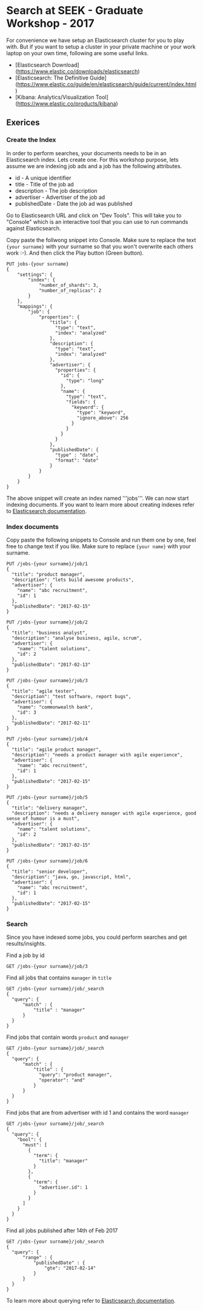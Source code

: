 # Search at SEEK - Graduate Workshop - 2017

For convenience we have setup an Elasticsearch cluster for you to play with. But if you want to setup a cluster in your private machine or your work laptop on your own time, following are some useful links.

* [Elasticsearch Download] (https://www.elastic.co/downloads/elasticsearch)
* [Elasticsearch: The Definitive Guide] (https://www.elastic.co/guide/en/elasticsearch/guide/current/index.html)
* [Kibana: Analytics/Visualization Tool] (https://www.elastic.co/products/kibana)

## Exerices

### Create the Index

In order to perform searches, your documents needs to be in an Elasticsearch index. Lets create one. For this workshop purpose, lets assume we are indexing job ads and a job has the following attributes.

* id - A unique identifier
* title - Title of the job ad
* description - The job description
* advertiser - Advertiser of the job ad
* publishedDate - Date the job ad was published

Go to Elasticsearch URL and click on "Dev Tools". This will take you to "Console" which is an interactive tool that you can use to run commands against Elasticsearch. 

Copy paste the follwong snippet into Console. Make sure to replace the text ```{your surname}``` with your surname so that you won't overwrite each others work :-).  And then click the Play button (Green button).

```
PUT jobs-{your surname}
{
    "settings": {
        "index": {
            "number_of_shards": 3, 
            "number_of_replicas": 2 
        }
    },
    "mappings": {
        "job": {
            "properties": {
                "title": {
                  "type": "text",
                  "index": "analyzed"
                },
                "description": {
                  "type": "text",
                  "index": "analyzed"
                },
                "advertiser": {
                  "properties": {
                    "id": {
                      "type": "long"
                    },
                    "name": {
                      "type": "text",
                      "fields": {
                        "keyword": {
                          "type": "keyword",
                          "ignore_above": 256
                        }
                      }
                    }
                  }
                },
                "publishedDate": {
                  "type" : "date",
                  "format": "date"
                }
            }
        }
    }
}
```

The above snippet will create an index named '''jobs'''. We can now start indexing documents. If you want to learn more about creating indexes refer to [Elasticsearch documentation](https://www.elastic.co/guide/en/elasticsearch/reference/current/indices-create-index.html).

### Index documents

Copy paste the following snippets to Console and run them one by one, feel free to change text if you like. Make sure to replace ```{your name}``` with your surname.

```
PUT /jobs-{your surname}/job/1
{
  "title": "product manager",
  "description": "lets build awesome products",
  "advertiser": {
    "name": "abc recruitment",
    "id": 1
  },
  "publishedDate": "2017-02-15"
}
```

```
PUT /jobs-{your surname}/job/2
{
  "title": "business analyst",
  "description": "analyse business, agile, scrum",
  "advertiser": {
    "name": "talent solutions",
    "id": 2
  },
  "publishedDate": "2017-02-13"
}
```

```
PUT /jobs-{your surname}/job/3
{
  "title": "agile tester",
  "description": "test software, report bugs",
  "advertiser": {
    "name": "commonwealth bank",
    "id": 3
  },
  "publishedDate": "2017-02-11"
}
```

```
PUT /jobs-{your surname}/job/4
{
  "title": "agile product manager",
  "description": "needs a product manager with agile experience",
  "advertiser": {
    "name": "abc recruitment",
    "id": 1
  },
  "publishedDate": "2017-02-15"
}
```

```
PUT /jobs-{your surname}/job/5
{
  "title": "delivery manager",
  "description": "needs a delivery manager with agile experience, good sense of humour is a must",
  "advertiser": {
    "name": "talent solutions",
    "id": 2
  },
  "publishedDate": "2017-02-15"
}
```

```
PUT /jobs-{your surname}/job/6
{
  "title": "senior developer",
  "description": "java, go, javascript, html",
  "advertiser": {
    "name": "abc recruitment",
    "id": 1
  },
  "publishedDate": "2017-02-15"
}
```


### Search

Since you have indexed some jobs, you could perform searches and get results/insights.

Find a job by id

```
GET /jobs-{your surname}/job/3
```

Find all jobs that contains `manager` in `title`

```
GET /jobs-{your surname}/job/_search
{
  "query": {
      "match" : {
          "title" : "manager"
      }
  }
}
```

Find jobs that contain words `product` and `manager`

```
GET /jobs-{your surname}/job/_search
{
  "query": {
      "match" : {
          "title" : {
            "query": "product manager",
            "operator": "and"
          }
      }
  }
}

```

Find jobs that are from advertiser with id 1 and contains the word `manager`

```
GET /jobs-{your surname}/job/_search
{
  "query": {
    "bool": {
      "must": [
        {
          "term": {
            "title": "manager"
          }
        },
        {
          "term": {
            "advertiser.id": 1
          }
        }
      ]
    }
  }
}
```

Find all jobs published after 14th of Feb 2017

```
GET /jobs-{your surname}/job/_search
{
  "query": {
      "range" : {
          "publishedDate" : {
              "gte": "2017-02-14"
          }
      }
  }
}
```

To learn more about querying refer to [Elasticsearch documentation](https://www.elastic.co/guide/en/elasticsearch/reference/current/full-text-queries.html).
